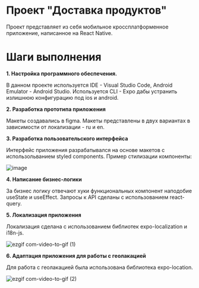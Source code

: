 # Проект "Доставка продуктов"
Проект представляет из себя мобильное кроссплатформенное приложение, написанное на React Native.
# Шаги выполнения
**1. Настройка программного обеспечения.**

В данном проекте используется IDE - Visual Studio Code, Android Emulator - Android Studio. 
Используется CLI - Expo дабы устранить излишнюю конфигурацию под ios и android.

**2. Разработка прототипа приложения**

Макеты создавались в figma. Макеты представлены в двух вариантах в зависимости от локализации - ru и en. 

**3. Разработка пользовательского интерфейса**

Интерфейс приложения разрабатывался на основе макетов с использольванием styled components. 
Пример стилизации компоненты:

![image](https://user-images.githubusercontent.com/44906806/235351965-a777b14e-402a-4822-ae57-33dd0269e688.png)

**4. Написание бизнес-логики** 

За бизнес логику отвечают хуки функциональных компонент наподобие useState и useEffect.
Запросы к API сделаны с использованием react-query.

**5. Локализация приложения**

Локализация сделана с использованием библиотек expo-localization и i18n-js. 

![ezgif com-video-to-gif (1)](https://user-images.githubusercontent.com/44906806/235351818-3958ce2f-e36a-4e9c-b3fa-634d66ac5f70.gif)

**6. Адаптация приложения для работы с геолакацией**

Для работа с геолакацией была использована библиотека expo-location.

![ezgif com-video-to-gif (2)](https://user-images.githubusercontent.com/44906806/235352237-0fef582a-6514-4d9b-b345-e3e735802027.gif)
